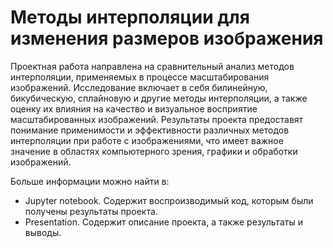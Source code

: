 # Методы интерполяции для изменения размеров изображения

Проектная работа направлена на сравнительный анализ методов интерполяции, применяемых в процессе масштабирования изображений. Исследование включает в себя билинейную, бикубическую, сплайновую и другие методы интерполяции, а также оценку их влияния на качество и визуальное восприятие масштабированных изображений. Результаты проекта предоставят понимание применимости и эффективности различных методов интерполяции при работе с изображениями, что имеет важное значение в областях компьютерного зрения, графики и обработки изображений.

Больше информации можно найти в:
- Jupyter notebook. Содержит воспроизводимый код, которым были получены результаты проекта.
- Presentation. Содержит описание проекта, а также результаты и выводы.
